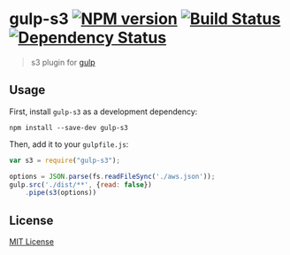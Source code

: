 # gulp-s3 [![NPM version][npm-image]][npm-url] [![Build Status][travis-image]][travis-url] [![Dependency Status][depstat-image]][depstat-url]

> s3 plugin for [gulp](https://github.com/wearefractal/gulp)

## Usage

First, install `gulp-s3` as a development dependency:

```shell
npm install --save-dev gulp-s3
```

Then, add it to your `gulpfile.js`:

```javascript
var s3 = require("gulp-s3");

options = JSON.parse(fs.readFileSync('./aws.json'));
gulp.src('./dist/**', {read: false})
    .pipe(s3(options))
```

## License

[MIT License](http://en.wikipedia.org/wiki/MIT_License)

[npm-url]: https://npmjs.org/package/gulp-s3
[npm-image]: https://badge.fury.io/js/gulp-s3.png

[travis-url]: http://travis-ci.org/nkostelnik/gulp-s3
[travis-image]: https://secure.travis-ci.org/nkostelnik/gulp-s3.png?branch=master

[depstat-url]: https://david-dm.org/nkostelnik/gulp-s3
[depstat-image]: https://david-dm.org/nkostelnik/gulp-s3.png
